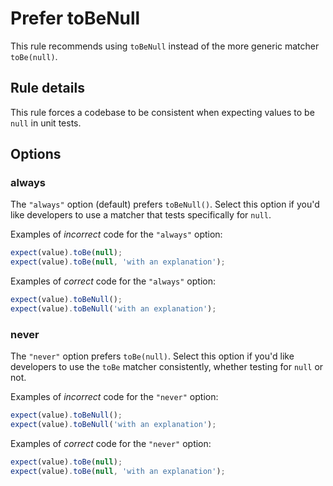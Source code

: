 # Prefer toBeNull

This rule recommends using `toBeNull` instead of the more generic matcher
`toBe(null)`.

## Rule details

This rule forces a codebase to be consistent when expecting values to be
`null` in unit tests.

## Options

### always

The `"always"` option (default) prefers `toBeNull()`. Select this option
if you'd like developers to use a matcher that tests specifically for
`null`.

Examples of *incorrect* code for the `"always"` option:

```js
expect(value).toBe(null);
expect(value).toBe(null, 'with an explanation');
```

Examples of *correct* code for the `"always"` option:

```js
expect(value).toBeNull();
expect(value).toBeNull('with an explanation');
```

### never

The `"never"` option prefers `toBe(null)`. Select this option if you'd
like developers to use the `toBe` matcher consistently, whether testing
for `null` or not.

Examples of *incorrect* code for the `"never"` option:

```js
expect(value).toBeNull();
expect(value).toBeNull('with an explanation');
```

Examples of *correct* code for the `"never"` option:

```js
expect(value).toBe(null);
expect(value).toBe(null, 'with an explanation');
```

